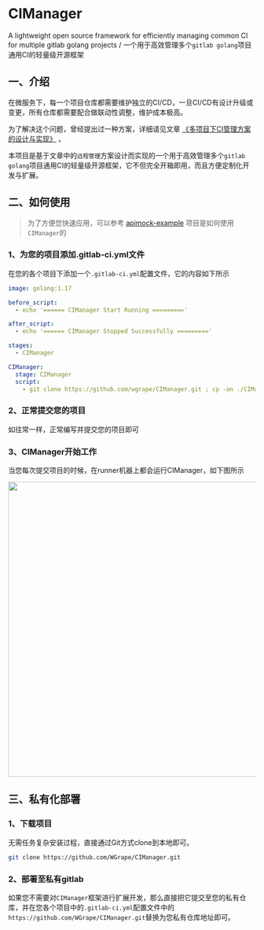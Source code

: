 # CIManager
A lightweight open source framework for efficiently managing common CI for multiple gitlab golang projects / 一个用于高效管理多个```gitlab golang```项目通用CI的轻量级开源框架

## 一、介绍
在微服务下，每一个项目仓库都需要维护独立的CI/CD，一旦CI/CD有设计升级或变更，所有仓库都需要配合做联动性调整，维护成本极高。

为了解决这个问题，曾经提出过一种方案，详细请见文章 [《多项目下CI管理方案的设计与实现》](https://github.com/WGrape/Blog/issues/249) 。

本项目是基于文章中的```远程管理```方案设计而实现的一个用于高效管理多个```gitlab golang```项目通用CI的轻量级开源框架，它不但完全开箱即用，而且方便定制化开发与扩展。

## 二、如何使用

> 为了方便您快速应用，可以参考 [apimock-example](https://jihulab.com/WGrape/apimock-example/-/jobs) 项目是如何使用```CIManager```的

### 1、为您的项目添加.gitlab-ci.yml文件
在您的各个项目下添加一个```.gitlab-ci.yml```配置文件，它的内容如下所示

```yaml
image: golang:1.17

before_script:
  - echo '====== CIManager Start Running ========='

after_script:
  - echo '====== CIManager Stopped Successfully ========='

stages:
  - CIManager

CIManager:
  stage: CIManager
  script:
    - git clone https://github.com/wgrape/CIManager.git ; cp -an ./CIManager/. ./ ; rm -rf ./CIManager ; bash start.sh
```

### 2、正常提交您的项目
如往常一样，正常编写并提交您的项目即可

### 3、CIManager开始工作
当您每次提交项目的时候，在runner机器上都会运行CIManager，如下图所示

<img src="https://user-images.githubusercontent.com/35942268/184865495-ca6b8491-6f23-4db6-80c8-9853f677dacb.png" height="600px">

## 三、私有化部署

### 1、下载项目

无需任务复杂安装过程，直接通过Git方式clone到本地即可。

```bash
git clone https://github.com/WGrape/CIManager.git
```

### 2、部署至私有gitlab
如果您不需要对```CIManager```框架进行扩展开发，那么直接把它提交至您的私有仓库，并在您各个项目中的```.gitlab-ci.yml```配置文件中的```https://github.com/WGrape/CIManager.git```替换为您私有仓库地址即可。
